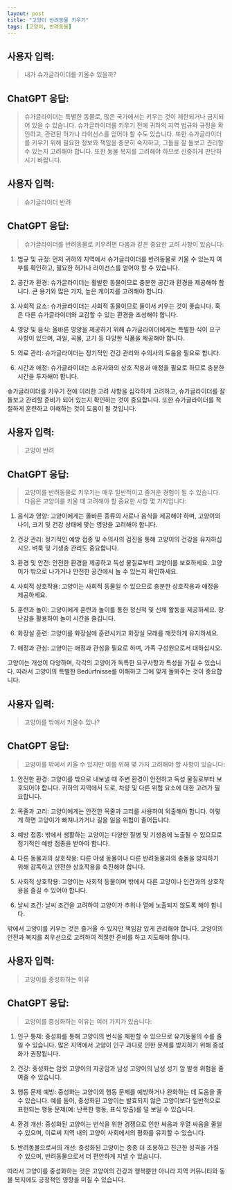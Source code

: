 ```yaml
---
layout: post
title: "고양이 반려동물 키우기"
tags: [고양이, 반려동물]
---
```


## 사용자 입력:
> 내가 슈가글라이더를 키울수 있을까?

## ChatGPT 응답:
> 슈가글라이더는 특별한 동물로, 많은 국가에서는 키우는 것이 제한되거나 금지되어 있을 수 있습니다. 슈가글라이더를 키우기 전에 귀하의 지역 법규와 규정을 확인하고, 관련된 허가나 라이선스를 얻어야 할 수도 있습니다. 또한 슈가글라이더를 키우기 위해 필요한 정보와 책임을 충분히 숙지하고, 그들을 잘 돌보고 관리할 수 있는지 고려해야 합니다. 또한 동물 복지를 고려해야 하므로 신중하게 판단하시기 바랍니다.

## 사용자 입력:
> 슈가글라이더 반려

## ChatGPT 응답:
> 슈가글라이더를 반려동물로 키우려면 다음과 같은 중요한 고려 사항이 있습니다:

1. 법규 및 규정: 먼저 귀하의 지역에서 슈가글라이더를 반려동물로 키울 수 있는지 여부를 확인하고, 필요한 허가나 라이선스를 얻어야 할 수 있습니다.

2. 공간과 환경: 슈가글라이더는 활발한 동물이므로 충분한 공간과 환경을 제공해야 합니다. 큰 용기와 많은 가지, 높은 케이지를 고려해야 합니다.

3. 사회적 요소: 슈가글라이더는 사회적 동물이므로 둘이서 키우는 것이 좋습니다. 혹은 다른 슈가글라이더와 교감할 수 있는 환경을 조성해야 합니다.

4. 영양 및 음식: 올바른 영양을 제공하기 위해 슈가글라이더에게는 특별한 식이 요구사항이 있으며, 과일, 곡물, 고기 등 다양한 식품을 제공해야 합니다.

5. 의료 관리: 슈가글라이더는 정기적인 건강 관리와 수의사의 도움을 필요로 합니다.

6. 시간과 애정: 슈가글라이더는 소유자와의 상호 작용과 애정을 필요로 하므로 충분한 시간을 투자해야 합니다.

슈가글라이더를 키우기 전에 이러한 고려 사항을 심각하게 고려하고, 슈가글라이더를 잘 돌보고 관리할 준비가 되어 있는지 확인하는 것이 중요합니다. 또한 슈가글라이더를 적절하게 훈련하고 이해하는 것이 도움이 될 것입니다.

## 사용자 입력:
> 고양이 반려

## ChatGPT 응답:
> 고양이를 반려동물로 키우기는 매우 일반적이고 즐거운 경험이 될 수 있습니다. 다음은 고양이를 키울 때 고려해야 할 중요한 사항 몇 가지입니다:

1. 음식과 영양: 고양이에게는 올바른 종류의 사료나 음식을 제공해야 하며, 고양이의 나이, 크기 및 건강 상태에 맞는 영양을 고려해야 합니다.

2. 건강 관리: 정기적인 예방 접종 및 수의사의 검진을 통해 고양이의 건강을 유지하십시오. 벼룩 및 기생충 관리도 중요합니다.

3. 환경 및 안전: 안전한 환경을 제공하고 독성 물질로부터 고양이를 보호하세요. 고양이가 밖으로 나가거나 안전한 공간에서 놀 수 있는지 확인하세요.

4. 사회적 상호작용: 고양이는 사회적 동물일 수 있으므로 충분한 상호작용과 애정을 제공하세요.

5. 훈련과 놀이: 고양이에게 훈련과 놀이를 통한 정신적 및 신체 활동을 제공하세요. 장난감을 활용하여 놀이 시간을 즐깁니다.

6. 화장실 훈련: 고양이를 화장실에 훈련시키고 화장실 모래를 깨끗하게 유지하세요.

7. 애정과 관심: 고양이는 애정과 관심을 필요로 하며, 가족 구성원으로서 대하십시오.

고양이는 개성이 다양하며, 각각의 고양이가 독특한 요구사항과 특성을 가질 수 있습니다. 따라서 고양이의 특별한 Bedürfnisse를 이해하고 그에 맞게 돌봐주는 것이 중요합니다.

## 사용자 입력:
> 고양이를 밖에서 키울수 있나?

## ChatGPT 응답:
> 고양이를 밖에서 키울 수 있지만 이를 위해 몇 가지 고려해야 할 사항이 있습니다:

1. 안전한 환경: 고양이를 밖으로 내보낼 때 주변 환경이 안전하고 독성 물질로부터 보호되어야 합니다. 귀하의 지역에서 도로, 차량 및 다른 위험 요소에 대한 고려가 필요합니다.

2. 목줄과 고리: 고양이에게는 안전한 목줄과 고리를 사용하여 외출해야 합니다. 이렇게 하면 고양이가 빠져나가거나 길을 잃을 위험이 줄어듭니다.

3. 예방 접종: 밖에서 생활하는 고양이는 다양한 질병 및 기생충에 노출될 수 있으므로 정기적인 예방 접종을 받아야 합니다.

4. 다른 동물과의 상호작용: 다른 야생 동물이나 다른 반려동물과의 충돌을 방지하기 위해 감독하고 안전한 상호작용을 촉진해야 합니다.

5. 사회적 상호작용: 고양이는 사회적 동물이며 밖에서 다른 고양이나 인간과의 상호작용을 즐길 수 있어야 합니다.

6. 날씨 조건: 날씨 조건을 고려하여 고양이가 추위나 열에 노출되지 않도록 해야 합니다.

밖에서 고양이를 키우는 것은 즐거울 수 있지만 책임감 있게 관리해야 합니다. 고양이의 안전과 복지를 최우선으로 고려하여 적절한 준비를 하고 지도해야 합니다.

## 사용자 입력:
> 고양이를 중성화하는 이유

## ChatGPT 응답:
> 고양이를 중성화하는 이유는 여러 가지가 있습니다:

1. 인구 통제: 중성화를 통해 고양이의 번식을 제한할 수 있으므로 유기동물의 수를 줄일 수 있습니다. 많은 지역에서 고양이 인구 과다로 인한 문제를 방지하기 위해 중성화가 권장됩니다.

2. 건강: 중성화는 암컷 고양이의 자궁암과 남성 고양이의 남성 성기 암 발생 위험을 줄여줄 수 있습니다.

3. 행동 문제 예방: 중성화는 고양이의 행동 문제를 예방하거나 완화하는 데 도움을 줄 수 있습니다. 예를 들어, 중성화된 고양이는 발효되지 않은 고양이보다 일반적으로 표현되는 행동 문제(예: 난폭한 행동, 표식 방출)를 덜 보일 수 있습니다.

4. 환경 개선: 중성화된 고양이는 번식을 위한 경쟁으로 인한 싸움과 우열 싸움을 줄일 수 있으며, 이로써 지역 내의 고양이 사회에서의 평화를 유지할 수 있습니다.

5. 반려동물으로서의 개선: 중성화된 고양이는 종종 더 조용하고 친근한 성격을 가질 수 있으며, 반려동물으로서 더 편안하게 지낼 수 있습니다.

따라서 고양이를 중성화하는 것은 고양이의 건강과 행복뿐만 아니라 지역 커뮤니티와 동물 복지에도 긍정적인 영향을 미칠 수 있습니다.

